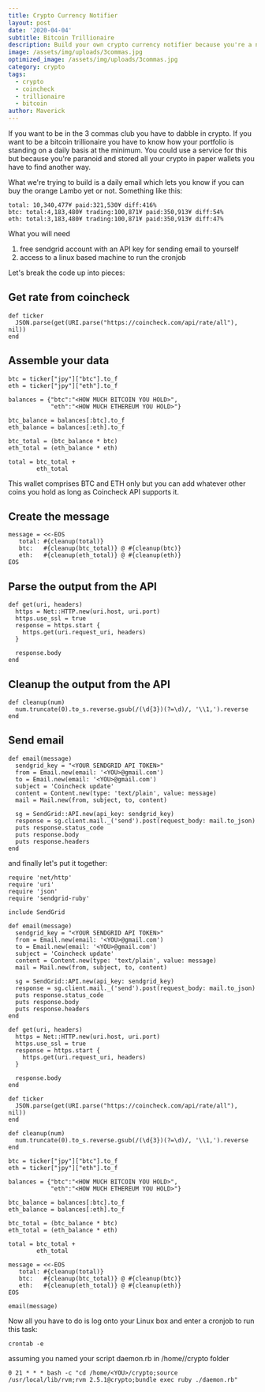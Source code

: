 ```yaml
---
title: Crypto Currency Notifier
layout: post
date: '2020-04-04'
subtitle: Bitcoin Trillionaire
description: Build your own crypto currency notifier because you're a nerd and would rather build software than make money.
image: /assets/img/uploads/3commas.jpg
optimized_image: /assets/img/uploads/3commas.jpg
category: crypto
tags:
  - crypto
  - coincheck
  - trillionaire
  - bitcoin
author: Maverick
---
```


If you want to be in the 3 commas club you have to dabble in crypto. If you want to be a bitcoin trillionaire you have to know how your portfolio is standing on a daily basis at the minimum. You could use a service for this but because you're paranoid and stored all your crypto in paper wallets you have to find another way. 

What we're trying to build is a daily email which lets you know if you can buy the orange Lambo yet or not. Something like this:

```
total: 10,340,477¥ paid:321,530¥ diff:416%
btc: total:4,183,480¥ trading:100,871¥ paid:350,913¥ diff:54%
eth: total:3,183,480¥ trading:100,871¥ paid:350,913¥ diff:47%
```

What you will need

1. free sendgrid account with an API key for sending email to yourself
1. access to a linux based machine to run the cronjob

Let's break the code up into pieces:

## Get rate from coincheck

```
def ticker
  JSON.parse(get(URI.parse("https://coincheck.com/api/rate/all"), nil))
end
```

## Assemble your data

```
btc = ticker["jpy"]["btc"].to_f
eth = ticker["jpy"]["eth"].to_f

balances = {"btc":"<HOW MUCH BITCOIN YOU HOLD>",
            "eth":"<HOW MUCH ETHEREUM YOU HOLD>"}

btc_balance = balances[:btc].to_f
eth_balance = balances[:eth].to_f

btc_total = (btc_balance * btc)
eth_total = (eth_balance * eth)

total = btc_total +
        eth_total
```

This wallet comprises BTC and ETH only but you can add whatever other coins you hold as long as Coincheck API supports it.

## Create the message

```
message = <<-EOS
   total: #{cleanup(total)}
   btc:   #{cleanup(btc_total)} @ #{cleanup(btc)}
   eth:   #{cleanup(eth_total)} @ #{cleanup(eth)}
EOS
```

## Parse the output from the API

```
def get(uri, headers)
  https = Net::HTTP.new(uri.host, uri.port)
  https.use_ssl = true
  response = https.start {
    https.get(uri.request_uri, headers)
  }

  response.body
end
```

## Cleanup the output from the API

```
def cleanup(num)
  num.truncate(0).to_s.reverse.gsub(/(\d{3})(?=\d)/, '\\1,').reverse
end
```

## Send email

```
def email(message)
  sendgrid_key = "<YOUR SENDGRID API TOKEN>"
  from = Email.new(email: '<YOU>@gmail.com')
  to = Email.new(email: '<YOU>@gmail.com')
  subject = 'Coincheck update'
  content = Content.new(type: 'text/plain', value: message)
  mail = Mail.new(from, subject, to, content)

  sg = SendGrid::API.new(api_key: sendgrid_key)
  response = sg.client.mail._('send').post(request_body: mail.to_json)
  puts response.status_code
  puts response.body
  puts response.headers
end
```

and finally let's put it together:

```
require 'net/http'
require 'uri'
require 'json'
require 'sendgrid-ruby'

include SendGrid

def email(message)
  sendgrid_key = "<YOUR SENDGRID API TOKEN>"
  from = Email.new(email: '<YOU>@gmail.com')
  to = Email.new(email: '<YOU>@gmail.com')
  subject = 'Coincheck update'
  content = Content.new(type: 'text/plain', value: message)
  mail = Mail.new(from, subject, to, content)

  sg = SendGrid::API.new(api_key: sendgrid_key)
  response = sg.client.mail._('send').post(request_body: mail.to_json)
  puts response.status_code
  puts response.body
  puts response.headers
end

def get(uri, headers)
  https = Net::HTTP.new(uri.host, uri.port)
  https.use_ssl = true
  response = https.start {
    https.get(uri.request_uri, headers)
  }

  response.body
end

def ticker
  JSON.parse(get(URI.parse("https://coincheck.com/api/rate/all"), nil))
end

def cleanup(num)
  num.truncate(0).to_s.reverse.gsub(/(\d{3})(?=\d)/, '\\1,').reverse
end

btc = ticker["jpy"]["btc"].to_f
eth = ticker["jpy"]["eth"].to_f

balances = {"btc":"<HOW MUCH BITCOIN YOU HOLD>",
            "eth":"<HOW MUCH ETHEREUM YOU HOLD>"}

btc_balance = balances[:btc].to_f
eth_balance = balances[:eth].to_f

btc_total = (btc_balance * btc)
eth_total = (eth_balance * eth)

total = btc_total +
        eth_total

message = <<-EOS
   total: #{cleanup(total)}
   btc:   #{cleanup(btc_total)} @ #{cleanup(btc)}
   eth:   #{cleanup(eth_total)} @ #{cleanup(eth)}
EOS

email(message)
```

Now all you have to do is log onto your Linux box and enter a cronjob to run this task:

```
crontab -e
```

assuming you named your script daemon.rb in /home/<YOU>/crypto folder

```
0 21 * * * bash -c "cd /home/<YOU>/crypto;source /usr/local/lib/rvm;rvm 2.5.1@crypto;bundle exec ruby ./daemon.rb"
```
